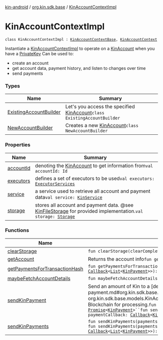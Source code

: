 [kin-android](../../index.md) / [org.kin.sdk.base](../index.md) / [KinAccountContextImpl](./index.md)

# KinAccountContextImpl

`class KinAccountContextImpl : `[`KinAccountContextBase`](../-kin-account-context-base/index.md)`, `[`KinAccountContext`](../-kin-account-context/index.md)

Instantiate a [KinAccountContextImpl](./index.md) to operate on a [KinAccount](../../org.kin.sdk.base.models/-kin-account/index.md) when you have a [PrivateKey](#)
Can be used to:

* create an account
* get account data, payment history, and listen to changes over time
* send payments

### Types

| Name | Summary |
|---|---|
| [ExistingAccountBuilder](-existing-account-builder/index.md) | Let's you access the specified [KinAccount](../../org.kin.sdk.base.models/-kin-account/index.md)`class ExistingAccountBuilder` |
| [NewAccountBuilder](-new-account-builder/index.md) | Creates a new [KinAccount](../../org.kin.sdk.base.models/-kin-account/index.md)`class NewAccountBuilder` |

### Properties

| Name | Summary |
|---|---|
| [accountId](account-id.md) | denoting the [KinAccount](../../org.kin.sdk.base.models/-kin-account/index.md) to get information from`val accountId: Id` |
| [executors](executors.md) | defines a set of executors to be used`val executors: `[`ExecutorServices`](../../org.kin.sdk.base.tools/-executor-services/index.md) |
| [service](service.md) | a service used to retrieve all account and payment data`val service: `[`KinService`](../../org.kin.sdk.base.network.services/-kin-service/index.md) |
| [storage](storage.md) | stores all account and payment data. @see [KinFileStorage](#) for provided implementation.`val storage: `[`Storage`](../../org.kin.sdk.base.storage/-storage/index.md) |

### Functions

| Name | Summary |
|---|---|
| [clearStorage](clear-storage.md) | `fun clearStorage(clearCompleteCallback: `[`Callback`](../../org.kin.sdk.base.tools/-callback/index.md)`<`[`Boolean`](https://kotlinlang.org/api/latest/jvm/stdlib/kotlin/-boolean/index.html)`>): `[`Unit`](https://kotlinlang.org/api/latest/jvm/stdlib/kotlin/-unit/index.html) |
| [getAccount](get-account.md) | Returns the account info`fun getAccount(): `[`Promise`](../../org.kin.sdk.base.tools/-promise/index.md)`<`[`KinAccount`](../../org.kin.sdk.base.models/-kin-account/index.md)`>` |
| [getPaymentsForTransactionHash](get-payments-for-transaction-hash.md) | `fun getPaymentsForTransactionHash(transactionHash: `[`TransactionHash`](../../org.kin.sdk.base.models/-transaction-hash/index.md)`, paymentsCallback: `[`Callback`](../../org.kin.sdk.base.tools/-callback/index.md)`<`[`List`](https://kotlinlang.org/api/latest/jvm/stdlib/kotlin.collections/-list/index.html)`<`[`KinPayment`](../../org.kin.sdk.base.models/-kin-payment/index.md)`>>): `[`Unit`](https://kotlinlang.org/api/latest/jvm/stdlib/kotlin/-unit/index.html) |
| [maybeFetchAccountDetails](maybe-fetch-account-details.md) | `fun maybeFetchAccountDetails(): `[`Promise`](../../org.kin.sdk.base.tools/-promise/index.md)`<`[`KinAccount`](../../org.kin.sdk.base.models/-kin-account/index.md)`>` |
| [sendKinPayment](send-kin-payment.md) | Send an amount of Kin to a [destinationAccount](../-kin-payment-write-operations/send-kin-payment.md#org.kin.sdk.base.KinPaymentWriteOperations$sendKinPayment(org.kin.sdk.base.models.KinAmount, org.kin.sdk.base.models.KinAccount.Id, org.kin.sdk.base.models.KinMemo)/destinationAccount) to the Kin Blockchain for processing.`fun sendKinPayment(amount: `[`KinAmount`](../../org.kin.sdk.base.models/-kin-amount/index.md)`, destinationAccount: Id, memo: `[`KinMemo`](../../org.kin.sdk.base.models/-kin-memo/index.md)`): `[`Promise`](../../org.kin.sdk.base.tools/-promise/index.md)`<`[`KinPayment`](../../org.kin.sdk.base.models/-kin-payment/index.md)`>``fun sendKinPayment(amount: `[`KinAmount`](../../org.kin.sdk.base.models/-kin-amount/index.md)`, destinationAccount: Id, memo: `[`KinMemo`](../../org.kin.sdk.base.models/-kin-memo/index.md)`, paymentCallback: `[`Callback`](../../org.kin.sdk.base.tools/-callback/index.md)`<`[`KinPayment`](../../org.kin.sdk.base.models/-kin-payment/index.md)`>): `[`Unit`](https://kotlinlang.org/api/latest/jvm/stdlib/kotlin/-unit/index.html) |
| [sendKinPayments](send-kin-payments.md) | `fun sendKinPayments(payments: `[`List`](https://kotlinlang.org/api/latest/jvm/stdlib/kotlin.collections/-list/index.html)`<`[`KinPaymentItem`](../../org.kin.sdk.base.models/-kin-payment-item/index.md)`>, memo: `[`KinMemo`](../../org.kin.sdk.base.models/-kin-memo/index.md)`): `[`Promise`](../../org.kin.sdk.base.tools/-promise/index.md)`<`[`List`](https://kotlinlang.org/api/latest/jvm/stdlib/kotlin.collections/-list/index.html)`<`[`KinPayment`](../../org.kin.sdk.base.models/-kin-payment/index.md)`>>`<br>`fun sendKinPayments(payments: `[`List`](https://kotlinlang.org/api/latest/jvm/stdlib/kotlin.collections/-list/index.html)`<`[`KinPaymentItem`](../../org.kin.sdk.base.models/-kin-payment-item/index.md)`>, memo: `[`KinMemo`](../../org.kin.sdk.base.models/-kin-memo/index.md)`, paymentsCallback: `[`Callback`](../../org.kin.sdk.base.tools/-callback/index.md)`<`[`List`](https://kotlinlang.org/api/latest/jvm/stdlib/kotlin.collections/-list/index.html)`<`[`KinPayment`](../../org.kin.sdk.base.models/-kin-payment/index.md)`>>): `[`Unit`](https://kotlinlang.org/api/latest/jvm/stdlib/kotlin/-unit/index.html) |
